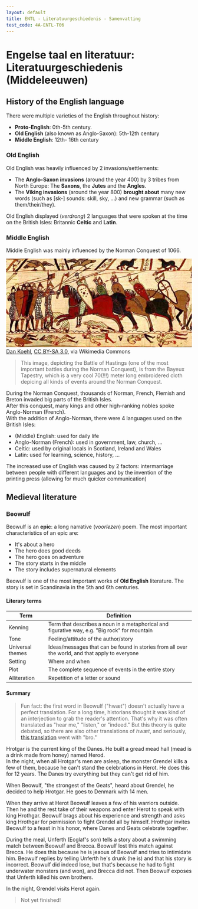 ```yaml
---
layout: default
title: ENTL - Literatuurgeschiedenis - Samenvatting
test_code: 4A-ENTL-T06
---
```


# Engelse taal en literatuur: Literatuurgeschiedenis (Middeleeuwen)

## History of the English language

There were multiple varieties of the English throughout history:

- **Proto-English**: 0th-5th century.
- **Old English** (also known as Anglo-Saxon): 5th-12th century
- **Middle English**: 12th- 16th century

### Old English

Old English was heavily influenced by 2 invasions/settlements:

- The **Anglo-Saxon invasions** (around the year 400) by 3 tribes from North Europe: The **Saxons**, the **Jutes** and the **Angles**.
- The **Viking invasions** (around the year 800) **brought about** many new words (such as \[sk-\] sounds: skill, sky, ...) and new grammar (such as them/their/they).

Old English displayed (*verdrong*) 2 languages that were spoken at the time on the British Isles: Britannic **Celtic** and **Latin**.

### Middle English

Middle English was mainly influenced by the Norman Conquest of 1066.

![An image of the Norman Conquest of 1066 on the Bayeux Tapestry (img-medium)](images/entl_norman.jpg)  
<span class="credit-text"><a href="https://commons.wikimedia.org/wiki/File:Normans_Bayeux.jpg">Dan Koehl</a>, <a href="http://creativecommons.org/licenses/by-sa/3.0/">CC BY-SA 3.0</a>, via Wikimedia Commons</span>

> This image, depicting the Battle of Hastings (one of the most important battles during the Norman Conquest), is from the Bayeux Tapestry, which is a very cool 70(!!!) meter long embroidered cloth depicing all kinds of events around the Norman Conquest.

During the Norman Conquest, thousands of Norman, French, Flemish and Breton invaded big parts of the British Isles.  
After this conquest, many kings and other high-ranking nobles spoke Anglo-Norman (French).  
With the addition of Anglo-Norman, there were 4 languages used on the British Isles:

- (Middle) English: used for daily life
- Anglo-Norman (French): used in government, law, church, ...
- Celtic: used by original locals in Scotland, Ireland and Wales
- Latin: used for learning, science, history, ...

The increased use of English was caused by 2 factors: intermarriage between people with different languages and by the invention of the printing press (allowing for much quicker communication)

## Medieval literature

### Beowulf

Beowulf is an **epic**: a long narrative (*voorlezen*) poem. The most important characteristics of an epic are:

- It's about a hero
- The hero does good deeds
- The hero goes on adventure
- The story starts in the middle
- The story includes supernatural elements

Beowulf is one of the most important works of **Old English** literature. The story is set in Scandinavia in the 5th and 6th centuries.

#### Literary terms

| Term             | Definition                                                                                      |
| ---------------- | ----------------------------------------------------------------------------------------------- |
| Kenning          | Term that describes a noun in a metaphorical and figurative way, e.g. "Big rock" for mountain   |
| Tone             | Feeling/attitude of the author/story                                                            |
| Universal themes | Ideas/messages that can be found in stories from all over the world, and that apply to everyone |
| Setting          | Where and when                                                                                  |
| Plot             | The complete sequence of events in the entire story                                             |
| Alliteration     | Repetition of a letter or sound                                                                |

#### Summary

> Fun fact: the first word in Beowulf ("hwæt") doesn't actually have a perfect translation. For a long time, historians thought it was kind of an interjection to grab the reader's attention. That's why it was often translated as "hear me," "listen," or "indeed." But this theory is quite debated, so there are also other translations of *hwæt*, and seriously, [this translation](https://www.historytoday.com/archive/review/beowulf-bro) went with "bro."

Hrotgar is the current king of the Danes. He built a gread mead hall (mead is a drink made from honey) named Herod.  
In the night, when all Hrotgar's men are asleep, the monster Grendel kills a few of them, because he can't stand the celebrations in Herot. He does this for 12 years. The Danes try everything but they can't get rid of him.

When Beowulf, "the strongest of the Geats", heard about Grendel, he decided to help Hrotgar. He goes to Denmark with 14 men.

When they arrive at Herot Beowulf leaves a few of his warriors outside. Then he and the rest take of their weapons and enter Herot to speak with king Hrothgar. Beowulf brags about his experience and strength and asks king Hrothgar for permission to fight Grendel all by himself. Hrothgar invites Beowulf to a feast in his honor, where Danes and Geats celebrate together.

During the meal, Unferth (Ecglaf's son) tells a story about a swimming match between Beowulf and Brecca. Beowulf lost this match against Brecca. He does this because he is jeaous of Beowulf and tries to intimidate him. Beowulf replies by telling Unferth he's drunk (he is) and that his story is incorrect. Beowulf did indeed lose, but that's because he had to fight underwater monsters (and won), and Brecca did not. Then Beowulf exposes that Unferth killed his own brothers.

In the night, Grendel visits Herot again.

> Not yet finished!

